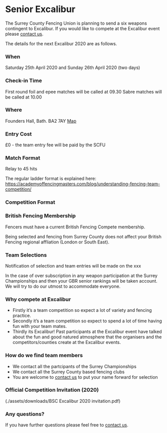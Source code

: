 # Senior Excalibur

The Surrey County Fencing Union is planning to send a six weapons contingent to Excalibur. If you would like to compete at the Excalibur event please [contact us](./contact).


The details for the next Excalibur 2020 are as follows.
 

### When
Saturday 25th April 2020 and Sunday 26th April 2020 (two days)

### Check-in Time
First round foil and epee matches will be called at 09.30
Sabre matches will be called at 10.00

### Where
Founders Hall, Bath. BA2 7AY      [Map](https://www.google.com/maps/place/Founders+Hall/@51.3796272,-2.3262081,15z/data=!4m5!3m4!1s0x0:0x5866ebd920ee6089!8m2!3d51.3796272!4d-2.3262081)

### Entry Cost
£0 - the team entry fee will be paid by the SCFU

### Match Format
Relay to 45 hits 

The regular ladder format is explained here: <https://academyoffencingmasters.com/blog/understanding-fencing-team-competition/>

### Competition Format

### British Fencing Membership
Fencers must have a current British Fencing Compete membership.

Being selected and fencing from Surrey County does not affect your British Fencing regional affliation (London or South East).

### Team Selections
Notification of selection and team entries will be made on the xxx 

In the case of over subscription in any weapon participation at the Surrey Championships and then your GBR senior rankings will be taken account. We will try to do our utmost to accommodate everyone. 


### Why compete at Excalibur
- Firstly it’s a team competition so expect a lot of variety and fencing practice. 
- Secondly it’s a team competition so expect to spend a lot of time having fun with your team mates.
- Thirdly its Excalibur! Past participants at the Excalibur event have talked about the fun and good natured atmosphere that the organisers and the competitors/counties create at the Excalibur events.

### How do we find team members
- We contact all the partcipants of the Surrey Championships
- We contact all the Surrey County based fencing clubs
- You are welcome to [contact us](./contact) to put your name forward for selection

### Official Competition Invitation (2020)
(./assets/downloads/BSC Excalibur 2020 invitation.pdf)

### Any questions?
If you have further questions please feel free to [contact us](./contact).

